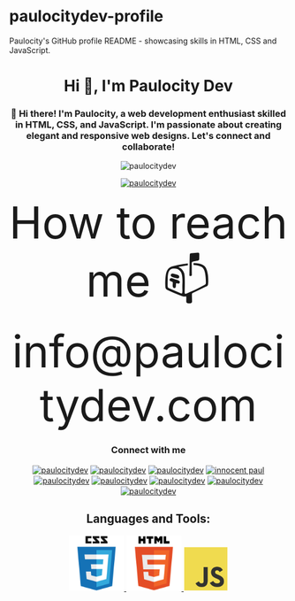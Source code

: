 # paulocitydev-profile
Paulocity's GitHub profile README - showcasing skills in HTML, CSS and JavaScript.
<h1 align="center">Hi 👋, I'm Paulocity Dev</h1>
<h3 align="center">👋 Hi there! I'm Paulocity, a web development enthusiast skilled in HTML, CSS, and JavaScript. I'm passionate about creating elegant and responsive web designs. Let's connect and collaborate!</h3>

<p align="center"> <img src="https://komarev.com/ghpvc/?username=paulocitydev&label=Profile%20views&color=0e75b6&style=flat" alt="paulocitydev" /> </p>

<p align="center"> <a href="https://github.com/ryo-ma/github-profile-trophy"><img src="https://github-profile-trophy.vercel.app/?username=paulocitydev" alt="paulocitydev" /></a> </p>

<div align="center" style="font-size: 80px;">How to reach me 📫 info@paulocitydev.com</div>

<h3 align="center">Connect with me</h3>
<p align="center">
<a href="https://codepen.io/paulocitydev" target="blank"><img align="center" src="https://raw.githubusercontent.com/rahuldkjain/github-profile-readme-generator/master/src/images/icons/Social/codepen.svg" alt="paulocitydev" height="30" width="40" /></a>
<a href="https://twitter.com/paulocitydev" target="blank"><img align="center" src="https://raw.githubusercontent.com/rahuldkjain/github-profile-readme-generator/master/src/images/icons/Social/twitter.svg" alt="paulocitydev" height="30" width="40" /></a>
<a href="https://linkedin.com/in/paulocitydev" target="blank"><img align="center" src="https://raw.githubusercontent.com/rahuldkjain/github-profile-readme-generator/master/src/images/icons/Social/linked-in-alt.svg" alt="paulocitydev" height="30" width="40" /></a>
<a href="https://fb.com/innocent paul" target="blank"><img align="center" src="https://raw.githubusercontent.com/rahuldkjain/github-profile-readme-generator/master/src/images/icons/Social/facebook.svg" alt="innocent paul" height="30" width="40" /></a>
<a href="https://instagram.com/paulocitydev" target="blank"><img align="center" src="https://raw.githubusercontent.com/rahuldkjain/github-profile-readme-generator/master/src/images/icons/Social/instagram.svg" alt="paulocitydev" height="30" width="40" /></a>
<a href="https://dribbble.com/paulocitydev" target="blank"><img align="center" src="https://raw.githubusercontent.com/rahuldkjain/github-profile-readme-generator/master/src/images/icons/Social/dribbble.svg" alt="paulocitydev" height="30" width="40" /></a>
<a href="https://www.behance.net/paulocitydev" target="blank"><img align="center" src="https://raw.githubusercontent.com/rahuldkjain/github-profile-readme-generator/master/src/images/icons/Social/behance.svg" alt="paulocitydev" height="30" width="40" /></a>
<a href="https://www.youtube.com/c/paulocitydev" target="blank"><img align="center" src="https://raw.githubusercontent.com/rahuldkjain/github-profile-readme-generator/master/src/images/icons/Social/youtube.svg" alt="paulocitydev" height="30" width="40" /></a>
<a href="https://discord.gg/paulocitydev" target="blank"><img align="center" src="https://raw.githubusercontent.com/rahuldkjain/github-profile-readme-generator/master/src/images/icons/Social/discord.svg" alt="paulocitydev" height="30" width="40" /></a>
</p>

<h2 align="center">Languages and Tools:</h2>
<p align="center"> <a href="https://www.w3schools.com/css/" target="_blank" rel="noreferrer"> <img src="https://raw.githubusercontent.com/devicons/devicon/master/icons/css3/css3-original-wordmark.svg" alt="css3" width="100" height="100"/> </a> <a href="https://www.w3.org/html/" target="_blank" rel="noreferrer"> <img src="https://raw.githubusercontent.com/devicons/devicon/master/icons/html5/html5-original-wordmark.svg" alt="html5" width="100" height="100"/> </a> <a href="https://developer.mozilla.org/en-US/docs/Web/JavaScript" target="_blank" rel="noreferrer"> <img src="https://raw.githubusercontent.com/devicons/devicon/master/icons/javascript/javascript-original.svg" alt="javascript" width="80" height="80"/> </a> </p>
